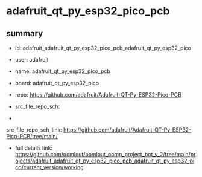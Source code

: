 # adafruit_qt_py_esp32_pico_pcb
 
## summary 
* id: adafruit_adafruit_qt_py_esp32_pico_pcb_adafruit_qt_py_esp32_pico
* user: adafruit
* name: adafruit_qt_py_esp32_pico_pcb
* board: adafruit_qt_py_esp32_pico
* repo: https://github.com/adafruit/Adafruit-QT-Py-ESP32-Pico-PCB



* src_file_repo_sch: 
*
 src_file_repo_sch_link: https://github.com/adafruit/Adafruit-QT-Py-ESP32-Pico-PCB/tree/main/
* full details link: https://github.com/oomlout/oomlout_oomp_project_bot_v_2/tree/main/projects/adafruit_adafruit_qt_py_esp32_pico_pcb_adafruit_qt_py_esp32_pico/current_version/working  






